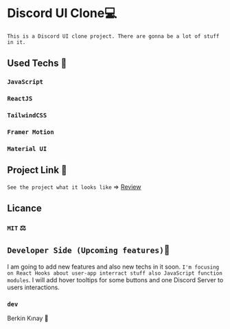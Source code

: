 # Discord UI Clone💻
`This is a Discord UI clone project. There are gonna be a lot of stuff in it.`

## Used Techs 🥰

### `JavaScript`
### `ReactJS`
### `TailwindCSS`
### `Framer Motion`
### `Material UI`

## Project Link 🔭

`See the project what it looks like` => [Review](https://discord-clone-47aw5yejj-developedbyven.vercel.app/)

## Licance
### `MIT` ⚖️

## `Developer Side (Upcoming features)`💫
I am going to add new features and also new techs in it soon.
`I'm focusing on React Hooks about user-app interract stuff also JavaScript function modules`. I will add hover tooltips for some buttons and one Discord Server to users interactions.

### `dev`
Berkin Kınay 👤
